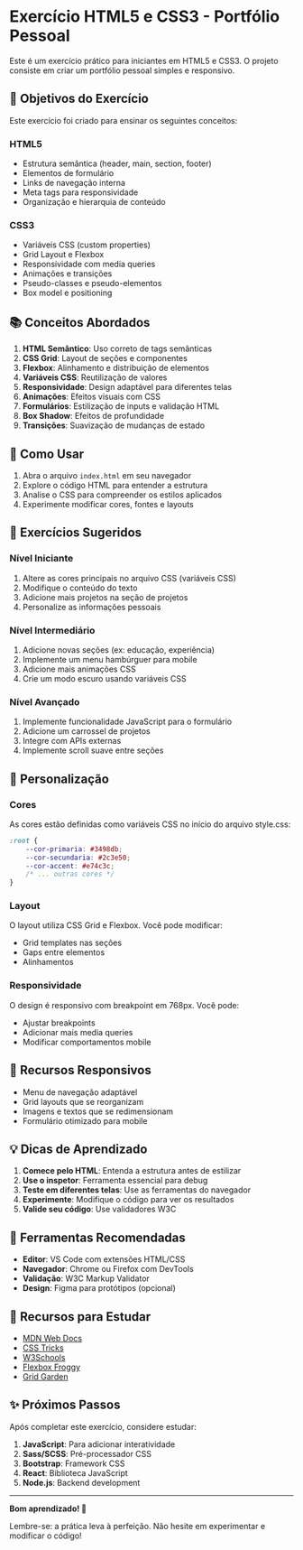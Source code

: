 # Exercício HTML5 e CSS3 - Portfólio Pessoal

Este é um exercício prático para iniciantes em HTML5 e CSS3. O projeto consiste em criar um portfólio pessoal simples e responsivo.

## 🎯 Objetivos do Exercício

Este exercício foi criado para ensinar os seguintes conceitos:

### HTML5
- Estrutura semântica (header, main, section, footer)
- Elementos de formulário
- Links de navegação interna
- Meta tags para responsividade
- Organização e hierarquia de conteúdo

### CSS3
- Variáveis CSS (custom properties)
- Grid Layout e Flexbox
- Responsividade com media queries
- Animações e transições
- Pseudo-classes e pseudo-elementos
- Box model e positioning

## 📚 Conceitos Abordados

1. **HTML Semântico**: Uso correto de tags semânticas
2. **CSS Grid**: Layout de seções e componentes
3. **Flexbox**: Alinhamento e distribuição de elementos
4. **Variáveis CSS**: Reutilização de valores
5. **Responsividade**: Design adaptável para diferentes telas
6. **Animações**: Efeitos visuais com CSS
7. **Formulários**: Estilização de inputs e validação HTML
8. **Box Shadow**: Efeitos de profundidade
9. **Transições**: Suavização de mudanças de estado

## 🚀 Como Usar

1. Abra o arquivo `index.html` em seu navegador
2. Explore o código HTML para entender a estrutura
3. Analise o CSS para compreender os estilos aplicados
4. Experimente modificar cores, fontes e layouts

## 📝 Exercícios Sugeridos

### Nível Iniciante
1. Altere as cores principais no arquivo CSS (variáveis CSS)
2. Modifique o conteúdo do texto
3. Adicione mais projetos na seção de projetos
4. Personalize as informações pessoais

### Nível Intermediário
1. Adicione novas seções (ex: educação, experiência)
2. Implemente um menu hambúrguer para mobile
3. Adicione mais animações CSS
4. Crie um modo escuro usando variáveis CSS

### Nível Avançado
1. Implemente funcionalidade JavaScript para o formulário
2. Adicione um carrossel de projetos
3. Integre com APIs externas
4. Implemente scroll suave entre seções

## 🎨 Personalização

### Cores
As cores estão definidas como variáveis CSS no início do arquivo style.css:
```css
:root {
    --cor-primaria: #3498db;
    --cor-secundaria: #2c3e50;
    --cor-accent: #e74c3c;
    /* ... outras cores */
}
```

### Layout
O layout utiliza CSS Grid e Flexbox. Você pode modificar:
- Grid templates nas seções
- Gaps entre elementos
- Alinhamentos

### Responsividade
O design é responsivo com breakpoint em 768px. Você pode:
- Ajustar breakpoints
- Adicionar mais media queries
- Modificar comportamentos mobile

## 📱 Recursos Responsivos

- Menu de navegação adaptável
- Grid layouts que se reorganizam
- Imagens e textos que se redimensionam
- Formulário otimizado para mobile

## 💡 Dicas de Aprendizado

1. **Comece pelo HTML**: Entenda a estrutura antes de estilizar
2. **Use o inspetor**: Ferramenta essencial para debug
3. **Teste em diferentes telas**: Use as ferramentas do navegador
4. **Experimente**: Modifique o código para ver os resultados
5. **Valide seu código**: Use validadores W3C

## 🔧 Ferramentas Recomendadas

- **Editor**: VS Code com extensões HTML/CSS
- **Navegador**: Chrome ou Firefox com DevTools
- **Validação**: W3C Markup Validator
- **Design**: Figma para protótipos (opcional)

## 📖 Recursos para Estudar

- [MDN Web Docs](https://developer.mozilla.org/)
- [CSS Tricks](https://css-tricks.com/)
- [W3Schools](https://www.w3schools.com/)
- [Flexbox Froggy](https://flexboxfroggy.com/)
- [Grid Garden](https://cssgridgarden.com/)

## ✨ Próximos Passos

Após completar este exercício, considere estudar:

1. **JavaScript**: Para adicionar interatividade
2. **Sass/SCSS**: Pré-processador CSS
3. **Bootstrap**: Framework CSS
4. **React**: Biblioteca JavaScript
5. **Node.js**: Backend development

---

**Bom aprendizado! 🚀**

Lembre-se: a prática leva à perfeição. Não hesite em experimentar e modificar o código!